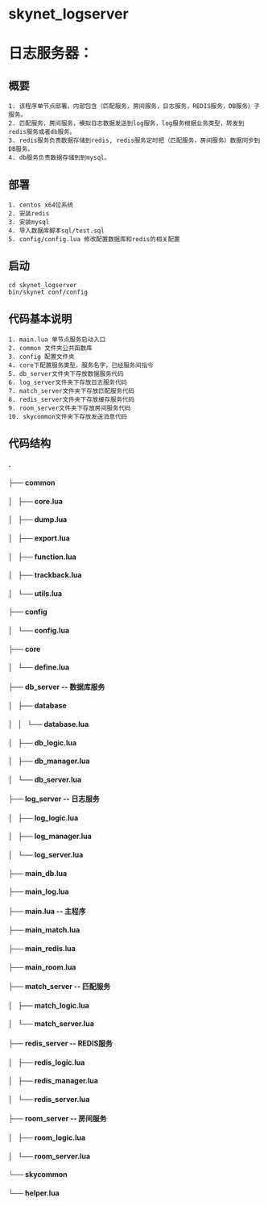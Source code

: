 # skynet_logserver

# 日志服务器：

## 概要
    1. 该程序单节点部署，内部包含（匹配服务，房间服务，日志服务，REDIS服务，DB服务）子服务。
    2. 匹配服务，房间服务，模拟日志数据发送到log服务，log服务根据业务类型，转发到redis服务或者db服务。
    3. redis服务负责数据存储到redis, redis服务定时把（匹配服务，房间服务）数据同步到DB服务。
    4. db服务负责数据存储到到mysql。

## 部署
    1. centos x64位系统
    2. 安装redis
    3. 安装mysql
    4. 导入数据库脚本sql/test.sql
    5. config/config.lua 修改配置数据库和redis的相关配置

##  启动
    cd skynet_logserver
    bin/skynet conf/config

## 代码基本说明
    1. main.lua 单节点服务启动入口
    2. common 文件夹公共函数库
    3. config 配置文件夹
    4. core下配置服务类型，服务名字，已经服务间指令
    5. db_server文件夹下存放数据服务代码
    6. log_server文件夹下存放日志服务代码
    7. match_server文件夹下存放匹配服务代码
    8. redis_server文件夹下存放缓存服务代码
    9. room_server文件夹下存放房间服务代码
    10. skycommon文件夹下存放发送消息代码

## 代码结构

#### .
#### ├── common
#### │   ├── core.lua
#### │   ├── dump.lua
#### │   ├── export.lua
#### │   ├── function.lua
#### │   ├── trackback.lua
#### │   └── utils.lua
#### ├── config
#### │   └── config.lua
#### ├── core
#### │   └── define.lua
#### ├── db_server                     -- 数据库服务
#### │   ├── database
#### │   │   └── database.lua
#### │   ├── db_logic.lua
#### │   ├── db_manager.lua
#### │   └── db_server.lua
#### ├── log_server                    -- 日志服务
#### │   ├── log_logic.lua
#### │   ├── log_manager.lua
#### │   └── log_server.lua
#### ├── main_db.lua
#### ├── main_log.lua
#### ├── main.lua                      -- 主程序
#### ├── main_match.lua
#### ├── main_redis.lua
#### ├── main_room.lua
#### ├── match_server                  -- 匹配服务
#### │   ├── match_logic.lua
#### │   └── match_server.lua
#### ├── redis_server                  -- REDIS服务
#### │   ├── redis_logic.lua
#### │   ├── redis_manager.lua
#### │   └── redis_server.lua
#### ├── room_server                   -- 房间服务
#### │   ├── room_logic.lua
#### │   └── room_server.lua
#### └── skycommon
####     └── helper.lua
